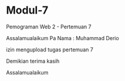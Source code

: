 # Modul-7
Pemograman Web 2 - Pertemuan 7

Assalamualaikum Pa
Nama : Muhammad Derio

izin mengupload tugas pertemuan 7

Demikian terima kasih

Assalamualaikum
